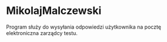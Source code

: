 # MikolajMalczewski
Program służy do wysyłania odpowiedzi użytkownika na pocztę elektroniczna zarządcy testu.